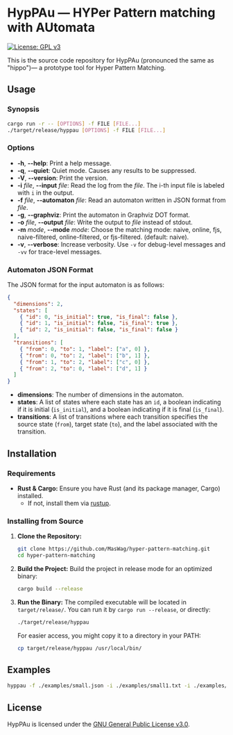 HypPAu — HYPer Pattern matching with AUtomata
==============================================

[![License: GPL v3](https://img.shields.io/badge/License-GPLv3-blue.svg)](./LICENSE)

This is the source code repository for HypPAu (pronounced the same as "hippo")— a prototype tool for Hyper Pattern Matching.

Usage
-----

### Synopsis

```bash
cargo run -r -- [OPTIONS] -f FILE [FILE...]
./target/release/hyppau [OPTIONS] -f FILE [FILE...]
```

### Options

- **-h**, **--help**: Print a help message.
- **-q**, **--quiet**: Quiet mode. Causes any results to be suppressed.
- **-V**, **--version**: Print the version.
- **-i** *file*, **--input** *file*: Read the log from the *file*. The i-th input file is labeled with `i` in the output.
- **-f** *file*, **--automaton** *file*: Read an automaton written in JSON format from *file*.
- **-g**, **--graphviz**: Print the automaton in Graphviz DOT format.
- **-o** *file*, **--output** *file*: Write the output to *file* instead of stdout.
- **-m** *mode*, **--mode** *mode*: Choose the matching mode: naive, online, fjs, naive-filtered, online-filtered, or fjs-filtered. (default: naive).
- **-v**, **--verbose**: Increase verbosity. Use `-v` for debug-level messages and `-vv` for trace-level messages.

### Automaton JSON Format

The JSON format for the input automaton is as follows:

```json
{
  "dimensions": 2,
  "states": [
    { "id": 0, "is_initial": true, "is_final": false },
    { "id": 1, "is_initial": false, "is_final": true },
    { "id": 2, "is_initial": false, "is_final": false }
  ],
  "transitions": [
    { "from": 0, "to": 1, "label": ["a", 0] },
    { "from": 0, "to": 2, "label": ["b", 1] },
    { "from": 1, "to": 2, "label": ["c", 0] },
    { "from": 2, "to": 0, "label": ["d", 1] }
  ]
}
```

- **dimensions**: The number of dimensions in the automaton.
- **states**: A list of states where each state has an `id`, a boolean indicating if it is initial (`is_initial`), and a boolean indicating if it is final (`is_final`).
- **transitions**: A list of transitions where each transition specifies the source state (`from`), target state (`to`), and the label associated with the transition.

Installation
------------

### Requirements

- **Rust & Cargo:** Ensure you have Rust (and its package manager, Cargo) installed.
  - If not, install them via [rustup](https://rustup.rs).

### Installing from Source

1. **Clone the Repository:**
   ```bash
   git clone https://github.com/MasWag/hyper-pattern-matching.git
   cd hyper-pattern-matching
   ```
2. **Build the Project:**
   Build the project in release mode for an optimized binary:
   ```bash
   cargo build --release
   ```
3. **Run the Binary:**
   The compiled executable will be located in `target/release/`. You can run it by `cargo run --release`, or directly:
   ```bash
   ./target/release/hyppau
   ```
   For easier access, you might copy it to a directory in your PATH:
   ```bash
   cp target/release/hyppau /usr/local/bin/
   ```

Examples
--------

```bash
hyppau -f ./examples/small.json -i ./examples/small1.txt -i ./examples/small2.txt
```

## License
HypPAu is licensed under the [GNU General Public License v3.0](./LICENSE).
